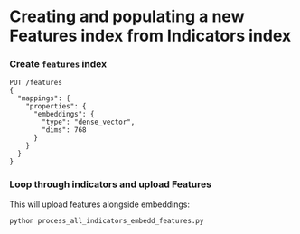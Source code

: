
# Creating and populating a new Features index from Indicators index

### Create `features` index

```
PUT /features
{
  "mappings": {
    "properties": {
      "embeddings": {
        "type": "dense_vector",
        "dims": 768
      }
    }
  }
}
```

### Loop through indicators and upload Features

This will upload features alongside embeddings:

`python process_all_indicators_embedd_features.py`
